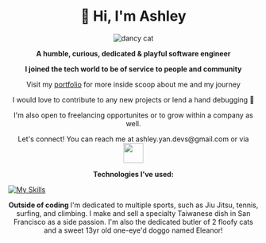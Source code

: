 
<div align="center">
  <h1>🌈 Hi, I'm Ashley</h1>
</div>


<p align="center">
  <img alt="dancy cat" src="https://media.tenor.com/Doz_0PR3GQkAAAAi/cat-cats.gif">
<!--   <picture>
    <source media="(prefers-color-scheme: dark)" srcset="https://image.spreadshirtmedia.com/image-server/v1/compositions/T1454A1PA3853PT17X49Y38D1051375122W25000H24737/views/1,width=550,height=550,appearanceId=1,backgroundColor=FFFFFF,noPt=true/code-cutie-anime-girl-programming-unisex-stars-stripes-t-shirt.jpg">
    <source media="(prefers-color-scheme: light)" srcset="https://image.spreadshirtmedia.com/image-server/v1/compositions/T1454A1PA3853PT17X49Y38D1051375122W25000H24737/views/1,width=550,height=550,appearanceId=1,backgroundColor=FFFFFF,noPt=true/code-cutie-anime-girl-programming-unisex-stars-stripes-t-shirt.jpg">
    <img alt="Shows an illustrated sun in light mode and a moon with stars in dark mode." src="https://image.spreadshirtmedia.com/image-server/v1/compositions/T1454A1PA3853PT17X49Y38D1051375122W25000H24737/views/1,width=550,height=550,appearanceId=1,backgroundColor=FFFFFF,noPt=true/code-cutie-anime-girl-programming-unisex-stars-stripes-t-shirt.jpg">
  </picture> -->

<p align="center">
<strong>A humble, curious, dedicated & playful software engineer</strong> 

<p align="center">
<strong>I joined the tech world to be of service to people and community </strong> 
    
<p align="center">
Visit my <a href="https://ashley-yan.com/" target="blank">portfolio</a> for more inside scoop about me and my journey

<p align="center">
I would love to contribute to any new projects or lend a hand debugging 🙂
<!-- Let's work together! I'm open to collaborating on new projects, reach out to me with your ideas.  -->

<p align="center">
I'm also open to freelancing opportunites or to grow within a company as well. 

<p align="center">
Let's connect! You can reach me at ashley.yan.devs@gmail.com or via <a href="https://www.linkedin.com/in/ashley-yan/" target="blank"><img align="center" src="https://1000logos.net/wp-content/uploads/2023/01/LinkedIn-Logo-2019.png" height="40" /></a> 

<p align="center">
<strong>Technologies I've used: </strong>



[![My Skills](https://skillicons.dev/icons?i=js,html,css,aws,babel,github,mongodb,nodejs,postgres,postman,rails,react,redux,replit,ruby,sqlite,vscode,webpack&perline=18)](https://skillicons.dev)



<p align="center">
<strong> Outside of coding </strong>I'm dedicated to multiple sports, such as Jiu Jitsu, tennis, surfing, and climbing. I make and sell a specialty Taiwanese dish in San Francisco as a side passion. I'm also the dedicated butler of 2 floofy cats and a sweet 13yr old one-eye'd doggo named Eleanor!
